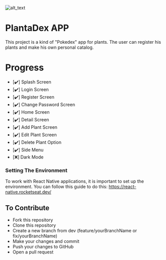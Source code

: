 ![alt_text](https://res.cloudinary.com/dkafjz7rw/image/upload/v1589768224/LogoPlanta-03_1_mtssou.png)
# PlantaDex APP 

This project is a kind of "Pokedex" app for plants. The user can register his plants and make his own personal catalog.

# Progress

- [:heavy_check_mark:] Splash Screen
- [:heavy_check_mark:] Login Screen
- [:heavy_check_mark:] Register Screen
- [:heavy_check_mark:] Change Password Screen
- [:heavy_check_mark:] Home Screen
- [:heavy_check_mark:] Detail Screen
- [:heavy_check_mark:] Add Plant Screen
- [:heavy_check_mark:] Edit Plant Screen
- [:heavy_check_mark:] Delete Plant Option
- [:heavy_check_mark:] Side Menu
- [:x:] Dark Mode

### Setting The Environment
To work with React Native applications, it is important to set up the environment. You can follow this guide to do this:
<https://react-native.rocketseat.dev/>

## To Contribute
* Fork this repository
* Clone this repository
* Create a new branch from dev (feature/yourBranchName or fix/yourBranchName)
* Make your changes and commit
* Push your changes to GitHub
* Open a pull request
